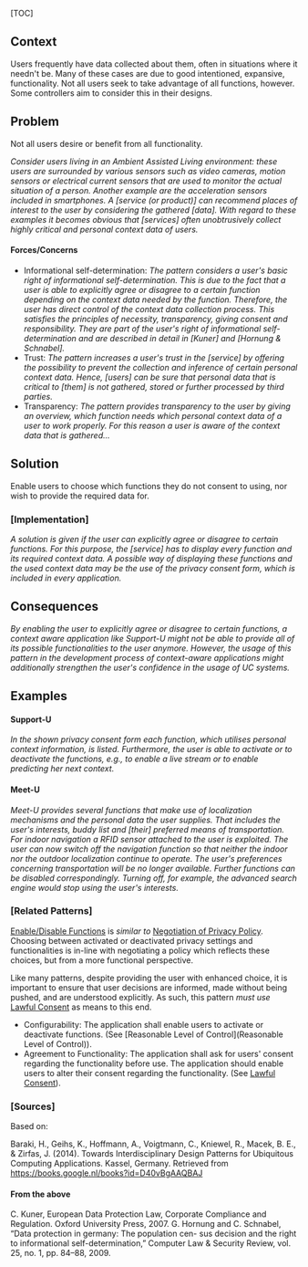 [TOC]

<!--### [Also Known As]-->
<!-- All other names the pattern is known by.-->



## Context
<!-- The situations in which the pattern may apply.-->

Users frequently have data collected about them, often in situations where it needn't be. Many of these cases are due to good intentioned, expansive, functionality. Not all users seek to take advantage of all functions, however. Some controllers aim to consider this in their designs.

## Problem
<!-- The problem a pattern addresses, including a list of forces describing why a problem might be difficult to solve.-->

Not all users desire or benefit from all functionality.

_Consider users living in an Ambient Assisted Living environment: these users are surrounded by various sensors such as video cameras, motion sensors or electrical current sensors that are used to monitor the actual situation of a person. Another example are the acceleration sensors included in smartphones. A [service (or product)] can recommend places of interest to the user by considering the gathered [data]. With regard to these examples it becomes obvious that [services] often unobtrusively collect highly critical and personal context data of users._

#### Forces/Concerns
- Informational self-determination: _The pattern considers a user's basic right of informational self-determination. This is due to the fact that a user is able to explicitly agree or disagree to a certain function depending on the context data needed by the function. Therefore, the user has direct control of the context data collection process. This satisfies the principles of necessity, transparency, giving consent and responsibility. They are part of the user's right of informational self-determination and are described in detail in [Kuner] and [Hornung & Schnabel]._
- Trust: _The pattern increases a user's trust in the [service] by offering the possibility to prevent the collection and inference of certain personal context data. Hence, [users] can be sure that personal data that is critical to [them] is not gathered, stored or further processed by third parties._
- Transparency: _The pattern provides transparency to the user by giving an overview, which function needs which personal context data of a user to work properly. For this reason a user is aware of the context data that is gathered..._

## Solution
<!-- A concise description of how the pattern addresses the problem.-->

Enable users to choose which functions they do not consent to using, nor wish to provide the required data for.

<!--### [Structure]-->
<!--A detailed specification of the structural aspects of the pattern. A class diagram if applicable.-->



### [Implementation]
<!--Guidelines for implementing the pattern; code fragments; suggested PETS; policy fragments.-->

_A solution is given if the user can explicitly agree or disagree to certain functions. For this purpose, the [service] has to display every function and its required context data. A possible way of displaying these functions and the used context data may be the use of the privacy consent form, which is included in every application._

## Consequences
<!--The advantages (benefits) and disadvantages (liabilities) of applying the pattern.-->

_By enabling the user to explicitly agree or disagree to certain functions, a context aware application like Support-U might not be able to provide all of its possible functionalities to the user anymore. However, the usage of this pattern in the development process of context-aware applications might additionally strengthen the user's confidence in the usage of UC systems._

<!--### [Constraints]-->
<!-- limitations as a consequence of applying the pattern.-->


## Examples
<!--Motivational example to see how the pattern is applied.-->

#### Support-U
_In the shown privacy consent form each function, which utilises personal context information, is listed. Furthermore, the user is able to activate or to deactivate the functions, e.g., to enable a live stream or to enable predicting her next context._

#### Meet-U
_Meet-U provides several functions that make use of localization mechanisms and the personal data the user supplies. That includes the user's interests, buddy list and [their] preferred means of transportation. For indoor navigation a RFID sensor attached to the user is exploited. The user can now switch off the navigation function so that neither the indoor nor the outdoor localization continue to operate. The user's preferences concerning transportation will be no longer available. Further functions can be disabled correspondingly. Turning off, for example, the advanced search engine would stop using the user's interests._

<!--### [Known Uses]-->
<!-- Pointers to various applications of the pattern.-->



<!--## See Also-->
<!-- Any pointers to relevant information, not contained in the subfields below.-->



### [Related Patterns]
<!-- Supporting and conflicting patterns-->

[Enable/Disable Functions](Enable/Disable-Functions) is _similar to_ [Negotiation of Privacy Policy](Negotiation-of-Privacy-Policy). Choosing between activated or deactivated privacy settings and functionalities is in-line with negotiating a policy which reflects these choices, but from a more functional perspective.

Like many patterns, despite providing the user with enhanced choice, it is important to ensure that user decisions are informed, made without being pushed, and are understood explicitly. As such, this pattern _must use_ [Lawful Consent](Lawful-Consent) as means to this end.

- Configurability: The application shall enable users to activate or deactivate functions. (See [Reasonable Level of Control](Reasonable Level of Control)).
- Agreement to Functionality: The application shall ask for users' consent regarding the functionality before use. The application should enable users to alter their consent regarding the functionality. (See [Lawful Consent](Lawful-Consent)).

### [Sources]
<!-- References to the original source of the pattern.-->

Based on:

Baraki, H., Geihs, K., Hoffmann, A., Voigtmann, C., Kniewel, R., Macek, B. E., & Zirfas, J. (2014). Towards Interdisciplinary Design Patterns for Ubiquitous Computing Applications. Kassel, Germany. Retrieved from https://books.google.nl/books?id=D40vBgAAQBAJ

#### From the above
C. Kuner, European Data Protection Law, Corporate Compliance and Regulation. Oxford University Press, 2007.
G. Hornung and C. Schnabel, “Data protection in germany: The population cen- sus decision and the right to informational self-determination,” Computer Law & Security Review, vol. 25, no. 1, pp. 84–88, 2009.

<!--## General Comments-->
<!-- Separate discussion on the pattern.-->



<!--## Tags-->
<!-- User definable descriptors for additional correlation.-->